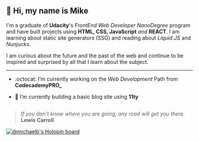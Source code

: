 ##  👋 Hi, my name is Mike
I'm a graduate of **Udacity**'s _FrontEnd Web Developer NanoDegree_ program and have built projects using **HTML, CSS, JavaScript** _and_ **REACT**. I am learning about static site generators (SSG) and reading about *Liquid.JS* and *Nunjucks*.

I am curious about the future and the past of the web and continue to be inspired and surprised by all that I learn about the subject.

---

- :octocat: I’m currently working on the _Web Development_ Path from **CodecademyPRO_**

- 🌱 I’m currently building a basic blog site using **11ty** 


##  
> _If you don't know where you are going, any road will get you there._  
>  **Lewis Carroll** 


<!--
**9112Michael/9112Michael** is a ✨ _special_ ✨ repository because its `README.md` (this file) appears on your GitHub profile.

Here are some ideas to get you started:

- 🔭 I’m currently working on ...

- 👯 I’m looking to collaborate on ...
- 🤔 I’m looking for help with ...
- 💬 Ask me about ...
- 📫 How to reach me: ...
- 😄 Pronouns: ...
- ⚡ Fun fact: ...
-->
[![@michaelb's Holopin board](https://holopin.me/michaelb)](https://holopin.io/@michaelb)
